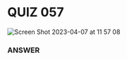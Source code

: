 
# QUIZ 057
![Screen Shot 2023-04-07 at 11 57 08](https://user-images.githubusercontent.com/111819437/230532012-e54dbddd-980e-4759-bd09-607eb1aac243.png)

### ANSWER
